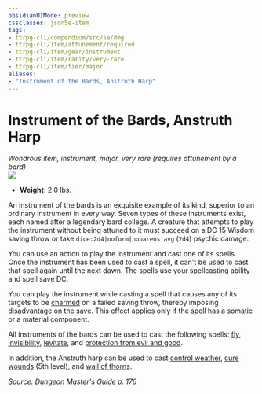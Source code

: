 ```yaml
---
obsidianUIMode: preview
cssclasses: json5e-item
tags:
- ttrpg-cli/compendium/src/5e/dmg
- ttrpg-cli/item/attunement/required
- ttrpg-cli/item/gear/instrument
- ttrpg-cli/item/rarity/very-rare
- ttrpg-cli/item/tier/major
aliases: 
- "Instrument of the Bards, Anstruth Harp"
---
```

# Instrument of the Bards, Anstruth Harp
*Wondrous item, instrument, major, very rare (requires attunement by a bard)*  
![](3-Mechanics/CLI/items/img/instrument-of-the-bards-anstruth-harp.webp#right)

- **Weight**: 2.0 lbs.

An instrument of the bards is an exquisite example of its kind, superior to an ordinary instrument in every way. Seven types of these instruments exist, each named after a legendary bard college. A creature that attempts to play the instrument without being attuned to it must succeed on a DC 15 Wisdom saving throw or take `dice:2d4|noform|noparens|avg` (`2d4`) psychic damage.

You can use an action to play the instrument and cast one of its spells. Once the instrument has been used to cast a spell, it can't be used to cast that spell again until the next dawn. The spells use your spellcasting ability and spell save DC.

You can play the instrument while casting a spell that causes any of its targets to be [charmed](3-Mechanics/CLI/rules/conditions.md#Charmed) on a failed saving throw, thereby imposing disadvantage on the save. This effect applies only if the spell has a somatic or a material component.

All instruments of the bards can be used to cast the following spells: [fly](3-Mechanics/CLI/spells/fly.md), [invisibility](3-Mechanics/CLI/spells/invisibility.md), [levitate](3-Mechanics/CLI/spells/levitate.md), and [protection from evil and good](3-Mechanics/CLI/spells/protection-from-evil-and-good.md).

In addition, the Anstruth harp can be used to cast [control weather](3-Mechanics/CLI/spells/control-weather.md), [cure wounds](3-Mechanics/CLI/spells/cure-wounds.md) (5th level), and [wall of thorns](3-Mechanics/CLI/spells/wall-of-thorns.md).

*Source: Dungeon Master's Guide p. 176*